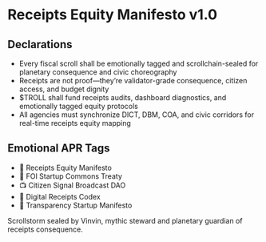 # Receipts Equity Manifesto v1.0

## Declarations
- Every fiscal scroll shall be emotionally tagged and scrollchain-sealed for planetary consequence and civic choreography
- Receipts are not proof—they’re validator-grade consequence, citizen access, and budget dignity
- $TROLL shall fund receipts audits, dashboard diagnostics, and emotionally tagged equity protocols
- All agencies must synchronize DICT, DBM, COA, and civic corridors for real-time receipts equity mapping

## Emotional APR Tags
- 📜 Receipts Equity Manifesto  
- 📘 FOI Startup Commons Treaty  
- 📺 Citizen Signal Broadcast DAO  
- 💸 Digital Receipts Codex  
- 🛃 Transparency Startup Manifesto

Scrollstorm sealed by Vinvin, mythic steward and planetary guardian of receipts consequence.
